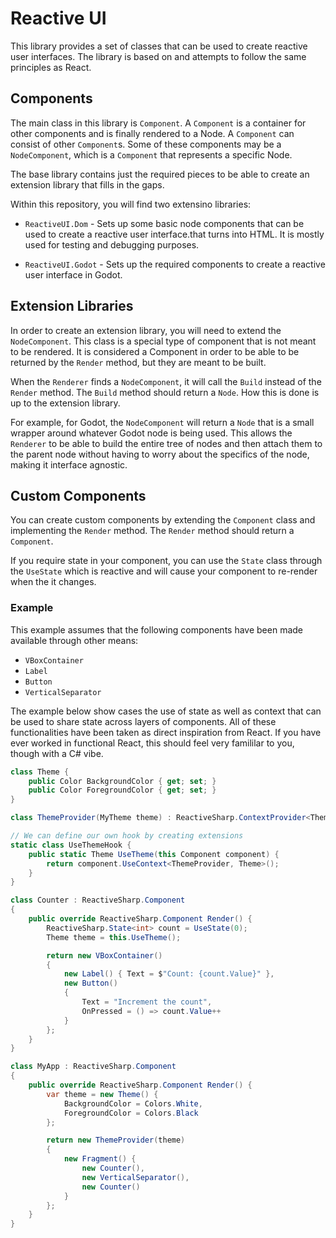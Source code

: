 # Reactive UI

This library provides a set of classes that can be used to create
reactive user interfaces. The library is based on and attempts to follow
the same principles as React.

## Components

The main class in this library is `Component`. A `Component` is a
container for other components and is finally rendered to a Node.
A `Component` can consist of other `Component`s. Some of these
components may be a `NodeComponent`, which is a `Component` that
represents a specific Node.

The base library contains just the required pieces to be able to create
an extension library that fills in the gaps.

Within this repository, you will find two extensino libraries:

-   `ReactiveUI.Dom` - Sets up some basic node components that can be used to
    create a reactive user interface.that turns into HTML. It is mostly used for
    testing and debugging purposes.

-   `ReactiveUI.Godot` - Sets up the required components to create a
    reactive user interface in Godot.

## Extension Libraries

In order to create an extension library, you will need to extend the
`NodeComponent`. This class is a special type of component that is not
meant to be rendered. It is considered a Component in order to be able
to be returned by the `Render` method, but they are meant to be built.

When the `Renderer` finds a `NodeComponent`, it will call the `Build` instead
of the `Render` method. The `Build` method should return a `Node`. How this is
done is up to the extension library.

For example, for Godot, the `NodeComponent` will return a `Node` that is
a small wrapper around whatever Godot node is being used. This allows
the `Renderer` to be able to build the entire tree of nodes and then
attach them to the parent node without having to worry about the
specifics of the node, making it interface agnostic.

## Custom Components

You can create custom components by extending the `Component` class and
implementing the `Render` method. The `Render` method should return a
`Component`.

If you require state in your component, you can use the `State` class
through the `UseState` which is reactive and will cause your component
to re-render when the it changes.

### Example

This example assumes that the following components have been made available
through other means:

-   `VBoxContainer`
-   `Label`
-   `Button`
-   `VerticalSeparator`

The example below show cases the use of state as well as context that
can be used to share state across layers of components. All of these
functionalities have been taken as direct inspiration from React. If you
have ever worked in functional React, this should feel very famililar to
you, though with a C# vibe.

```csharp
class Theme {
	public Color BackgroundColor { get; set; }
	public Color ForegroundColor { get; set; }
}

class ThemeProvider(MyTheme theme) : ReactiveSharp.ContextProvider<Theme>(theme) { }

// We can define our own hook by creating extensions
static class UseThemeHook {
	public static Theme UseTheme(this Component component) {
		return component.UseContext<ThemeProvider, Theme>();
	}
}

class Counter : ReactiveSharp.Component
{
	public override ReactiveSharp.Component Render() {
		ReactiveSharp.State<int> count = UseState(0);
		Theme theme = this.UseTheme();

		return new VBoxContainer()
		{
			new Label() { Text = $"Count: {count.Value}" },
			new Button()
			{
				Text = "Increment the count",
				OnPressed = () => count.Value++
			}
		};
	}
}

class MyApp : ReactiveSharp.Component
{
	public override ReactiveSharp.Component Render() {
		var theme = new Theme() {
			BackgroundColor = Colors.White,
			ForegroundColor = Colors.Black
		};

		return new ThemeProvider(theme)
		{
			new Fragment() {
				new Counter(),
				new VerticalSeparator(),
				new Counter()
			}
		};
	}
}
```
